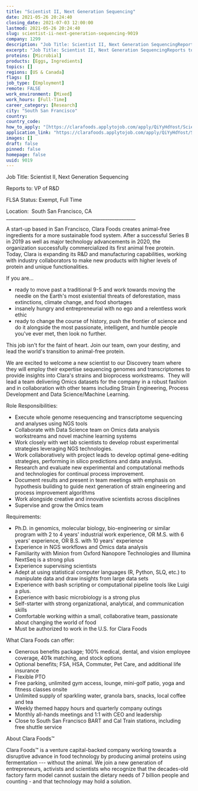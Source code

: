 ```yaml
---
title: "Scientist II, Next Generation Sequencing"
date: 2021-05-26 20:24:40
closing_date: 2021-07-03 12:00:00
lastmod: 2021-05-26 20:24:40
slug: scientist-ii-next-generation-sequencing-9019
company: 1299
description: "Job Title: Scientist II, Next Generation SequencingReports to: VP of R&DFLSA Status: Exempt, Full TimeLocation:  South San Francisco, CA_______________________________________________________"
excerpt: "Job Title: Scientist II, Next Generation SequencingReports to: VP of R&DFLSA Status: Exempt, Full TimeLocation:  South San Francisco, CA_______________________________________________________"
proteins: [Microbial]
products: [Eggs, Ingredients]
topics: []
regions: [US & Canada]
flags: []
job_type: [Employment]
remote: FALSE
work_environment: [Mixed]
work_hours: [Full-Time]
career_category: [Research]
city: "South San Francisco"
country: 
country_code: 
how_to_apply: "[https://clarafoods.applytojob.com/apply/QiYyHdYost/Scientist-II-Next-Ge...](https://clarafoods.applytojob.com/apply/QiYyHdYost/Scientist-II-Next-Generation-Sequencing?source=proteinreport)"
application_link: "https://clarafoods.applytojob.com/apply/QiYyHdYost/Scientist-II-Next-Generation-Sequencing?source=proteinreport"
images: []
draft: false
pinned: false
homepage: false
uuid: 9019
---
```

Job Title: Scientist II, Next Generation Sequencing

Reports to: VP of R&D

FLSA Status: Exempt, Full Time

Location:  South San Francisco, CA\
\_\_\_\_\_\_\_\_\_\_\_\_\_\_\_\_\_\_\_\_\_\_\_\_\_\_\_\_\_\_\_\_\_\_\_\_\_\_\_\_\_\_\_\_\_\_\_\_\_\_\_\_\_\_\_

A start-up based in San Francisco, Clara Foods creates animal-free
ingredients for a more sustainable food system. After a successful
Series B in 2019 as well as major technology advancements in 2020, the
organization successfully commercialized its first animal free protein.
Today, Clara is expanding its R&D and manufacturing capabilities,
working with industry collaborators to make new products with higher
levels of protein and unique functionalities.

If you are...

-   ready to move past a traditional 9-5 and work towards moving the
    needle on the Earth's most existential threats of deforestation,
    mass extinctions, climate change, and food shortages
-   insanely hungry and entrepreneurial with no ego and a relentless
    work ethic
-   ready to change the course of history, push the frontier of science
    and do it alongside the most passionate, intelligent, and humble
    people you've ever met, then look no further. 

This job isn\'t for the faint of heart. Join our team, own your destiny,
and lead the world\'s transition to animal-free protein.

We are excited to welcome a new scientist to our Discovery team where
they will employ their expertise sequencing genomes and transcriptomes
to provide insights into Clara's strains and bioprocess workstreams. 
They will lead a team delivering Omics datasets for the company in a
robust fashion and in collaboration with other teams including Strain
Engineering, Process Development and Data Science/Machine Learning. 

Role Responsibilities:

-   Execute whole genome resequencing and transcriptome sequencing and
    analyses using NGS tools 
-   Collaborate with Data Science team on Omics data analysis
    workstreams and novel machine learning systems
-   Work closely with wet lab scientists to develop robust experimental
    strategies leveraging NGS technologies.
-   Work collaboratively with project leads to develop optimal
    gene-editing strategies, performing in silico predictions and data
    analysis.
-   Research and evaluate new experimental and computational methods and
    technologies for continual process improvement.
-   Document results and present in team meetings with emphasis on
    hypothesis building to guide next generation of strain engineering
    and process improvement algorithms
-   Work alongside creative and innovative scientists across disciplines
-   Supervise and grow the Omics team

Requirements:

-   Ph.D. in genomics, molecular biology, bio-engineering or similar
    program with 2 to 4 years' industrial work experience, OR M.S. with
    6 years' experience, OR B.S. with 10 years' experience 
-   Experience in NGS workflows and Omics data analysis
-   Familiarity with Minion from Oxford Nanopore Technologies and
    Illumina NextSeq is a strong plus
-   Experience supervising scientists 
-   Adept at using statistical computer languages (R, Python, SLQ, etc.)
    to manipulate data and draw insights from large data sets
-   Experience with bash scripting or computational pipeline tools like
    Luigi a plus.
-   Experience with basic microbiology is a strong plus
-   Self-starter with strong organizational, analytical, and
    communication skills
-   Comfortable working within a small, collaborative team, passionate
    about changing the world of food
-   Must be authorized to work in the U.S. for Clara Foods

What Clara Foods can offer:

-   Generous benefits package; 100% medical, dental, and vision employee
    coverage, 401k matching, and stock options
-   Optional benefits; FSA, HSA, Commuter, Pet Care, and additional life
    insurance
-   Flexible PTO
-   Free parking, unlimited gym access, lounge, mini-golf patio, yoga
    and fitness classes onsite
-   Unlimited supply of sparkling water, granola bars, snacks, local
    coffee and tea
-   Weekly themed happy hours and quarterly company outings
-   Monthly all-hands meetings and 1:1 with CEO and leadership
-   Close to South San Francisco BART and Cal Train stations, including
    free shuttle service

About Clara Foods™

Clara Foods™ is a venture capital-backed company working towards a
disruptive advance in food technology by producing animal proteins using
fermentation \-\-- without the animal. We join a new generation of
entrepreneurs, activists and scientists who recognize that the
decades-old factory farm model cannot sustain the dietary needs of 7
billion people and counting - and that technology may hold a solution.
